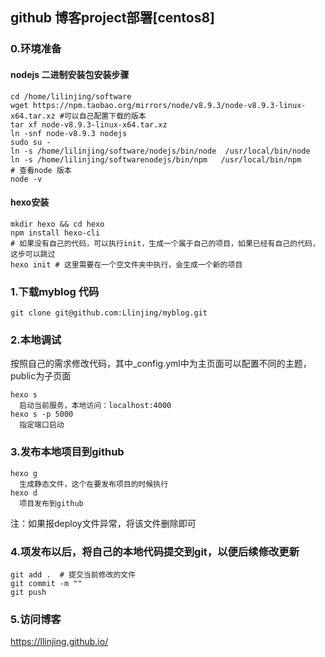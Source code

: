 ## github 博客project部署[centos8]
### 0.环境准备
#### nodejs 二进制安装包安装步骤
```
cd /home/lilinjing/software
wget https://npm.taobao.org/mirrors/node/v8.9.3/node-v8.9.3-linux-x64.tar.xz #可以自己配置下载的版本
tar xf node-v8.9.3-linux-x64.tar.xz 
ln -snf node-v8.9.3 nodejs
sudo su - 
ln -s /home/lilinjing/software/nodejs/bin/node  /usr/local/bin/node
ln -s /home/lilinjing/softwarenodejs/bin/npm   /usr/local/bin/npm
# 查看node 版本
node -v
```
#### hexo安装
```
mkdir hexo && cd hexo 
npm install hexo-cli
# 如果没有自己的代码，可以执行init，生成一个属于自己的项目，如果已经有自己的代码，这步可以跳过
hexo init # 这里需要在一个空文件夹中执行，会生成一个新的项目
```

### 1.下载myblog 代码
```
git clone git@github.com:Llinjing/myblog.git
```

### 2.本地调试
按照自己的需求修改代码，其中_config.yml中为主页面可以配置不同的主题，public为子页面
```
hexo s
  启动当前服务，本地访问：localhost:4000
hexo s -p 5000
  指定端口启动  
```

### 3.发布本地项目到github
```
hexo g
  生成静态文件，这个在要发布项目的时候执行
hexo d
  项目发布到github
```
注：如果报deploy文件异常，将该文件删除即可

### 4.项发布以后，将自己的本地代码提交到git，以便后续修改更新
```
git add .  # 提交当前修改的文件
git commit -m ""
git push
```

### 5.访问博客
https://llinjing.github.io/
